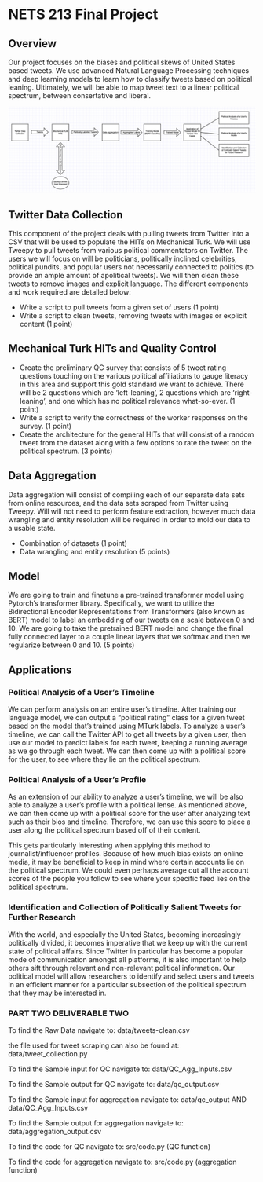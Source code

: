 # NETS 213 Final Project


## Overview

Our project focuses on the biases and political skews of United States based tweets. We use advanced Natural Language Processing techniques and deep learning models to learn how to classify tweets based on political leaning. Ultimately, we will be able to map tweet text to a linear political spectrum, between consertative and liberal.


![alt_text](./flow_diagram.png)



## Twitter Data Collection

This component of the project deals with pulling tweets from Twitter into a CSV that will be used to populate the HITs on Mechanical Turk. We will use Tweepy to pull tweets from various political commentators on Twitter. The users we will focus on will be politicians, politically inclined celebrities, political pundits, and popular users not necessarily connected to politics (to provide an ample amount of apolitical tweets). We will then clean these tweets to remove images and explicit language. The different components and work required are detailed below:



*   Write a script to pull tweets from a given set of users (1 point)
*   Write a script to clean tweets, removing tweets with images or explicit content (1 point)


## Mechanical Turk HITs and Quality Control



*   Create the preliminary QC survey that consists of 5 tweet rating questions touching on the various political affiliations to gauge literacy in this area and support this gold standard we want to achieve. There will be 2 questions which are ‘left-leaning’, 2 questions which are ‘right-leaning’, and one which has no political relevance what-so-ever. (1 point)
*   Write a script to verify the correctness of the worker responses on the survey. (1 point)
*   Create the architecture for the general HITs that will consist of a random tweet from the dataset along with a few options to rate the tweet on the political spectrum. (3 points)


## Data Aggregation

Data aggregation will consist of compiling each of our separate data sets from online resources, and the data sets scraped from Twitter using Tweepy. Will will not need to perform feature extraction, however much data wrangling and entity resolution will be required in order to mold our data to a usable state.



*   Combination of datasets (1 point)
*   Data wrangling and entity resolution (5 points)


## Model

We are going to train and finetune a pre-trained transformer model using Pytorch’s transformer library. Specifically, we want to utilize the Bidirectional Encoder Representations from Transformers (also known as BERT) model to label an embedding of our tweets on a scale between 0 and 10. We are going to take the pretrained BERT model and change the final fully connected layer to a couple linear layers that we softmax and then we regularize between 0 and 10. (5 points)


## Applications


### Political Analysis of a User’s Timeline

We can perform analysis on an entire user’s timeline. After training our language model, we can output a “political rating” class for a given tweet based on the model that’s trained using MTurk labels. To analyze a user’s timeline, we can call the Twitter API to get all tweets by a given user, then use our model to predict labels for each tweet, keeping a running average as we go through each tweet. We can then come up with a political score for the user, to see where they lie on the political spectrum.


### Political Analysis of a User’s Profile

As an extension of our ability to analyze a user’s timeline, we will be also able to analyze a user’s profile with a political lense. As mentioned above, we can then come up with a political score for the user after analyzing text such as their bios and timeline. Therefore, we can use this score to place a user along the political spectrum based off of their content. 

This gets particularly interesting when applying this method to journalist/influencer profiles. Because of how much bias exists on online media, it may be beneficial to keep in mind where certain accounts lie on the political spectrum. We could even perhaps average out all the account scores of the people you follow to see where your specific feed lies on the political spectrum. 


### Identification and Collection of Politically Salient Tweets for Further Research

With the world, and especially the United States, becoming increasingly politically divided, it becomes imperative that we keep up with the current state of political affairs. Since Twitter in particular has become a popular mode of communication amongst all platforms, it is also important to help others sift through relevant and non-relevant political information. Our political model will allow researchers to identify and select users and tweets in an efficient manner for a particular subsection of the political spectrum that they may be interested in.


### PART TWO DELIVERABLE TWO

To find the Raw Data navigate to:
data/tweets-clean.csv

the file used for tweet scraping can also be found at:
data/tweet_collection.py

To find the Sample input for QC navigate to:
data/QC_Agg_Inputs.csv

To find the Sample output for QC navigate to:
data/qc_output.csv

To find the Sample input for aggregation navigate to:
data/qc_output
AND
data/QC_Agg_Inputs.csv

To find the Sample output for aggregation navigate to:
data/aggregation_output.csv

To find the code for QC navigate to:
src/code.py (QC function)

To find the code for aggregation navigate to:
src/code.py (aggregation function)
